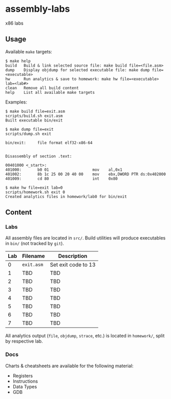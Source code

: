 # assembly-labs
x86 labs

## Usage
Available `make` targets:
```
$ make help
build   Build & link selected source file: make build file=<file.asm>
dump    Display objdump for selected executable file: make dump file=<executable>
hw      Run analytics & save to homework: make hw file=<executable> lab=<lab#>
clean   Remove all build content
help    List all available make targets
```
Examples:
```
$ make build file=exit.asm
scripts/build.sh exit.asm
Built executable bin/exit

$ make dump file=exit
scripts/dump.sh exit

bin/exit:     file format elf32-x86-64


Disassembly of section .text:

00401000 <_start>:
401000:       b0 01                   mov    al,0x1
401002:       8b 1c 25 00 20 40 00    mov    ebx,DWORD PTR ds:0x402000
401009:       cd 80                   int    0x80

$ make hw file=exit lab=0
scripts/homework.sh exit 0
Created analytics files in homework/lab0 for bin/exit
```

## Content
### Labs
All assembly files are located in `src/`. Build utilities will produce executables in `bin/` (not tracked by `git`). 

| Lab      | Filename | Description |
| ----------- | ----------- | -----------  |
| 0      | `exit.asm`       | Set exit code to 13 |
| 1   | TBD        | TBD |
| 2   | TBD        | TBD |
| 3   | TBD        | TBD |
| 4   | TBD        | TBD |
| 5   | TBD        | TBD |
| 6   | TBD        | TBD |
| 7   | TBD        | TBD |

All analytics output (`file`, `objdump`, `strace`, etc.) is located in `homework/`, split by respective lab.

### Docs
Charts & cheatsheets are available for the following material:
- Registers
- Instructions
- Data Types
- GDB
